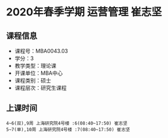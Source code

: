 # 2020年春季学期 运营管理 崔志坚






## 课程信息

- 课程号：MBA0043.03
- 学分：3
- 教学类型：理论课
- 开课单位：MBA中心
- 课程类别：硕士
- 课程层次：研究生课程

## 上课时间

```
4~6(双),9周 上海研究院4号楼 :6(08:40~17:50) 崔志坚
5~7(单),10周 上海研究院4号楼 :7(08:40~17:50) 崔志坚
```

